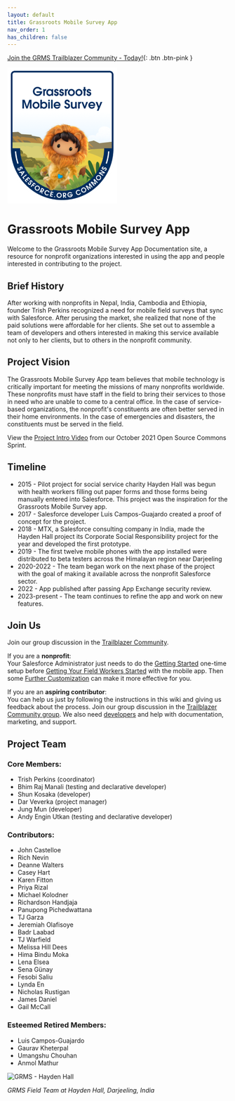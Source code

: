 ```yaml
---
layout: default
title: Grassroots Mobile Survey App
nav_order: 1
has_children: false
---
```


[Join the GRMS Trailblazer Community - Today!](https://trailhead.salesforce.com/trailblazer-community/groups/0F94S000000kI60SAE){: .btn .btn-pink }

<!-- ![Logo](assets/images/grms-logo_250x309.png) -->
![Logo](https://raw.githubusercontent.com/SFDO-Community-Sprints/GRMS-Documentation/main/docs/assets/images/grms-logo_250x309.png)

# Grassroots Mobile Survey App
Welcome to the Grassroots Mobile Survey App Documentation site, a resource for nonprofit organizations interested in using the app and people interested in contributing to the project.

## Brief History

After working with nonprofits in Nepal, India, Cambodia and Ethiopia, founder Trish Perkins recognized a need for mobile field surveys that sync with Salesforce. After perusing the market, she realized that none of the paid solutions were affordable for her clients. She set out to assemble a team of developers and others interested in making this service available not only to her clients, but to others in the nonprofit community. 

## Project Vision

The Grassroots Mobile Survey App team believes that mobile technology is critically important for meeting the missions of many nonprofits worldwide. These nonprofits must have staff in the field to bring their services to those in need who are unable to come to a central office. In the case of service-based organizations, the nonprofit's constituents are often better served in their home environments. In the case of emergencies and disasters, the constituents must be served in the field.

View the [Project Intro Video](https://drive.google.com/file/d/1KCUhyeCFtQvHle8lp9iGMNthKzeDXB5h/view?usp=drive_link) from our October 2021 Open Source Commons Sprint.
## Timeline

* 2015 - Pilot project for social service charity Hayden Hall was begun with health workers filling out paper forms and those forms being manually entered into Salesforce. This project was the inspiration for the Grassroots Mobile Survey app.
* 2017 - Salesforce developer Luis Campos-Guajardo created a proof of concept for the project.
* 2018 - MTX, a Salesforce consulting company in India, made the Hayden Hall project its Corporate Social Responsibility project for the year and developed the first prototype.
* 2019 - The first twelve mobile phones with the app installed were distributed to beta testers across the Himalayan region near Darjeeling
* 2020-2022 - The team began work on the next phase of the project with the goal of making it available across the nonprofit Salesforce sector.
* 2022 - App published after passing App Exchange security review.
* 2023-present - The team continues to refine the app and work on new features.

## Join Us

Join our group discussion in the [Trailblazer Community](https://trailhead.salesforce.com/trailblazer-community/groups/0F94S000000kI60SAE).

If you are a **nonprofit**:<br>
Your Salesforce Administrator just needs to do the [Getting Started](/getting-started/index.html) one-time setup before [Getting Your Field Workers Started](#getting-your-field-workers-started/index.md) with the mobile app. Then some [Further Customization](/further-customization/index.md) can make it more effective for you.

If you are an **aspiring contributor**:<br>
You can help us just by following the instructions in this wiki and giving us feedback about the process. Join our group discussion in the [Trailblazer Community group](https://trailhead.salesforce.com/ja/trailblazer-community/groups/0F94S000000kI60SAE). We also need [developers](docs/contribution/) and help with documentation, marketing, and support.


## Project Team

### Core Members:
* Trish Perkins (coordinator)
* Bhim Raj Manali (testing and declarative developer)
* Shun Kosaka (developer)
* Dar Veverka (project manager)
* Jung Mun (developer)
* Andy Engin Utkan (testing and declarative developer)

### Contributors:
* John Castelloe
* Rich Nevin
* Deanne Walters
* Casey Hart
* Karen Fitton
* Priya Rizal
* Michael Kolodner
* Richardson Handjaja
* Panupong Pichedwattana
* TJ Garza
* Jeremiah Olafisoye
* Badr Laabad
* TJ Warfield
* Melissa Hill Dees
* Hima Bindu Moka
* Lena Elsea
* Sena Günay
* Fesobi Saliu
* Lynda En
* Nicholas Rustigan
* James Daniel
* Gail McCall

### Esteemed Retired Members:
* Luis Campos-Guajardo
* Gaurav Kheterpal
* Umangshu Chouhan
* Anmol Mathur

![GRMS - Hayden Hall](https://user-images.githubusercontent.com/44512446/188517264-4927e566-ec4a-4061-872a-f09bde6d7510.png)

_GRMS Field Team at Hayden Hall, Darjeeling, India_
